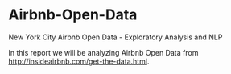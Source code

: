 # Airbnb-Open-Data

New York City Airbnb Open Data - Exploratory Analysis and NLP

In this report we will be analyzing Airbnb Open Data from http://insideairbnb.com/get-the-data.html.
